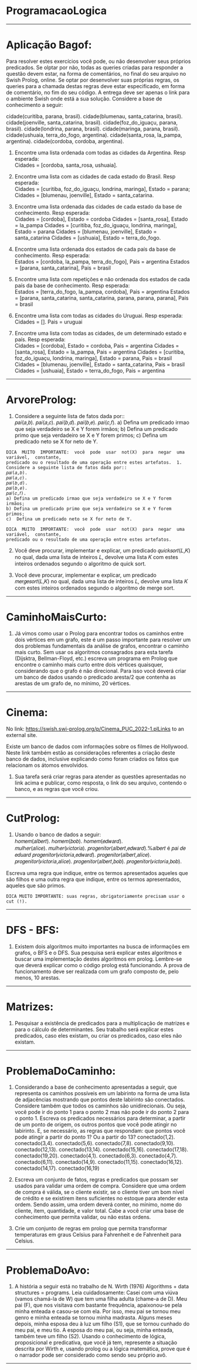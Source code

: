 # ProgramacaoLogica
-------------------------------------------------------------------------------------------------------------------------
# Aplicação Bagof:
  Para  resolver  estes  exercícios  você  pode,  ou  não  desenvolver  seus  próprios  predicados.  Se  olptar  por  não, 
  todas  as  queries  criadas  para  responder  a  questão  devem  estar,  na  forma  de  comentários,  no  final  do  seu 
  arquivo  no Swish Prolog, online. Se optar por desenvolver suas próprias regras, os queries  para a chamada 
  destas  regras  deve  estar  especificado, em  forma  de  comentário,  no  fim  do  seu  código.  A  entrega  deve  ser 
  apenas o link para o ambiente Swish onde está a sua solução. Considere a base de conhecimento a seguir: 
 
  cidade(curitiba, parana, brasil). 
  cidade(blumenau, santa_catarina, brasil). 
  cidade(joenville, santa_catarina, brasil). 
  cidade(foz_do_iguaçu, parana, brasil). 
  cidade(londrina, parana, brasil). 
  cidade(maringa, parana, brasil). 
  cidade(ushuaia, terra_do_fogo, argentina). 
  cidade(santa_rosa, la_pampa, argentina). 
  cidade(cordoba, cordoba, argentina). 
  
  1) Encontre uma lista ordenada com todas as cidades da Argentina. 
  Resp esperada:  
  Cidades = [cordoba, santa_rosa, ushuaia]. 
 
  2) Encontre uma lista com as cidades de cada estado do Brasil. 
  Resp esperada:  
  Cidades = [curitiba, foz_do_iguaçu, londrina, maringa], 
  Estado = parana; 
  Cidades = [blumenau, joenville], 
  Estado = santa_catarina. 
 
  3) Encontre uma lista ordenada das cidades de cada estado da base de conhecimento. 
  Resp esperada:  
  Cidades = [cordoba], 
  Estado = cordoba 
  Cidades = [santa_rosa], 
  Estado = la_pampa 
  Cidades = [curitiba, foz_do_iguaçu, londrina, maringa], 
  Estado = parana 
  Cidades = [blumenau, joenville], 
  Estado = santa_catarina 
  Cidades = [ushuaia], 
  Estado = terra_do_fogo. 
 
  4) Encontre uma lista ordenada dos estados de cada país da base de conhecimento. 
  Resp esperada:  
  Estados = [cordoba, la_pampa, terra_do_fogo], 
  Pais = argentina 
  Estados = [parana, santa_catarina], 
  Pais = brasil 
 
  5) Encontre uma lista com repetições e não ordenada dos estados de cada país da base de conhecimento. 
  Resp esperada:  
  Estados = [terra_do_fogo, la_pampa, cordoba], 
  Pais = argentina 
  Estados = [parana, santa_catarina, santa_catarina, parana, parana, parana], 
  Pais = brasil 
 
  6) Encontre uma lista com todas as cidades do Uruguai. 
  Resp esperada:  
  Cidades = []. 
  Pais = uruguai 
 
  7) Encontre uma lista com todas as cidades, de um determinado estado e país.
  Resp esperada:  
  Cidades = [cordoba], 
  Estado = cordoba, 
  Pais = argentina 
  Cidades = [santa_rosa], 
  Estado = la_pampa, 
  Pais = argentina 
  Cidades = [curitiba, foz_do_iguaçu, londrina, maringa], 
  Estado = parana, 
  Pais = brasil 
  Cidades = [blumenau, joenville], 
  Estado = santa_catarina, 
  Pais = brasil 
  Cidades = [ushuaia], 
  Estado = terra_do_fogo, 
  Pais = argentina 
-------------------------------------------------------------------------------------------------------------------------
# ArvoreProlog:
  1) Considere a seguinte lista de fatos dada por::  
  𝑝𝑎𝑖(𝑎,𝑏). 
  𝑝𝑎𝑖(𝑎,𝑐). 
  𝑝𝑎𝑖(𝑏,𝑑). 
  𝑝𝑎𝑖(𝑏,𝑒). 
  𝑝𝑎𝑖(𝑐,𝑓). 
  a) Defina um predicado irmao que seja verdadeiro se X e Y forem irmãos; 
  b) Defina um predicado primo que seja verdadeiro se X e Y forem primos; 
  c)  Defina um predicado neto se X for neto de Y. 
 
    DICA  MUITO  IMPORTANTE:  você  pode  usar  not(X)  para  negar  uma  variável,  constante, 
    predicado ou o resultado de uma operação entre estes artefatos.  1.  Considere a seguinte lista de fatos dada por::  
    𝑝𝑎𝑖(𝑎,𝑏). 
    𝑝𝑎𝑖(𝑎,𝑐). 
    𝑝𝑎𝑖(𝑏,𝑑). 
    𝑝𝑎𝑖(𝑏,𝑒). 
    𝑝𝑎𝑖(𝑐,𝑓). 
    a) Defina um predicado irmao que seja verdadeiro se X e Y forem irmãos; 
    b) Defina um predicado primo que seja verdadeiro se X e Y forem primos; 
    c)  Defina um predicado neto se X for neto de Y. 
 
    DICA  MUITO  IMPORTANTE:  você  pode  usar  not(X)  para  negar  uma  variável,  constante, 
    predicado ou o resultado de uma operação entre estes artefatos.  
  
  2) Você  deve  procurar,  implementar  e  explicar,  um  predicado 𝑞𝑢𝑖𝑐𝑘𝑠𝑜𝑟𝑡(𝐿,𝐾) no  qual,  dada 
  uma  lista  de  inteiros  𝐿,  devolve  uma  lista  𝐾 com  estes  inteiros  ordenados  segundo  o 
  algoritmo de quick sort. 
  
  3) Você deve procurar, implementar e explicar, um predicado 𝑚𝑒𝑟𝑔𝑒𝑠𝑜𝑟𝑡(𝐿,𝐾) no qual, dada 
  uma  lista  de  inteiros  𝐿,  devolve  uma  lista  𝐾 com  estes  inteiros  ordenados  segundo  o 
  algoritmo de merge sort. 
-------------------------------------------------------------------------------------------------------------------------
# CaminhoMaisCurto:
  1) Já  vimos  como  usar  o  Prolog  para encontrar todos  os  caminhos  entre dois  vértices  em um 
     grafo, este é um passo importante para resolver um dos problemas fundamentais da análise 
     de  grafos,  encontrar  o  caminho  mais  curto.  Sem  usar  os  algoritmos  consagrados  para  esta 
     tarefa  (Dijsktra,  Bellman-Floyd,  etc.)  escreva  um  programa  em  Prolog  que  encontre  o 
      caminho mais curto entre dois vértices quaisquer, considerando que o grafo é não direcional. 
     Para isso você deverá criar um banco de dados usando o predicado aresta/2 que contenha as 
     arestas de um grafo de, no mínimo, 20 vértices.  
-------------------------------------------------------------------------------------------------------------------------
# Cinema: 
  No link: https://swish.swi-prolog.org/p/Cinema_PUC_2022-1.plLinks to an external site.

   Existe um banco de dados com informações sobre os filmes de Hollywood. Neste link também estão as considerações referentes a criação 
  deste banco de dados, inclusive explicando como foram criados os fatos que relacionam os átomos envolvidos. 
  
  1) Sua tarefa será criar regras para atender as questões apresentadas no link acima e publicar, como resposta, o link do seu arquivo,
  contendo o banco, e as regras que você criou. 
-------------------------------------------------------------------------------------------------------------------------
# CutProlog:
  1.  Usando o banco de dados a seguir:  
  ℎ𝑜𝑚𝑒𝑚(𝑎𝑙𝑏𝑒𝑟𝑡). 
  ℎ𝑜𝑚𝑒𝑚(𝑏𝑜𝑏). 
  ℎ𝑜𝑚𝑒𝑚(𝑒𝑑𝑤𝑎𝑟𝑑).  
  𝑚𝑢𝑙ℎ𝑒𝑟(𝑎𝑙𝑖𝑐𝑒). 
  𝑚𝑢𝑙ℎ𝑒𝑟(𝑣𝑖𝑐𝑡𝑜𝑟𝑖𝑎). 
  𝑝𝑟𝑜𝑔𝑒𝑛𝑖𝑡𝑜𝑟(𝑎𝑙𝑏𝑒𝑟𝑡,𝑒𝑑𝑤𝑎𝑟𝑑).%𝑎𝑙𝑏𝑒𝑟𝑡 é 𝑝𝑎𝑖 𝑑𝑒 𝑒𝑑𝑢𝑎𝑟𝑑 
  𝑝𝑟𝑜𝑔𝑒𝑛𝑖𝑡𝑜𝑟(𝑣𝑖𝑐𝑡𝑜𝑟𝑖𝑎,𝑒𝑑𝑤𝑎𝑟𝑑). 
  𝑝𝑟𝑜𝑔𝑒𝑛𝑖𝑡𝑜𝑟(𝑎𝑙𝑏𝑒𝑟𝑡,𝑎𝑙𝑖𝑐𝑒). 
  𝑝𝑟𝑜𝑔𝑒𝑛𝑖𝑡𝑜𝑟(𝑣𝑖𝑐𝑡𝑜𝑟𝑖𝑎,𝑎𝑙𝑖𝑐𝑒). 
  𝑝𝑟𝑜𝑔𝑒𝑛𝑖𝑡𝑜𝑟(𝑎𝑙𝑏𝑒𝑟𝑡,𝑏𝑜𝑏). 
  𝑝𝑟𝑜𝑔𝑒𝑛𝑖𝑡𝑜𝑟(𝑣𝑖𝑐𝑡𝑜𝑟𝑖𝑎,𝑏𝑜𝑏). 
  
  Escreva uma regra que indique, entre os termos apresentados aqueles que são 
  filhos e uma outra regra que indique, entre os termos apresentados, aqueles que são 
  primos.  
 
    DICA MUITO IMPORTANTE: suas regras, obrigatoriamente precisam usar o cut (!).
-------------------------------------------------------------------------------------------------------------------------
# DFS - BFS: 
  1) Existem  dois  algoritmos  muito  importantes  na  busca  de  informações  em  grafos,  o  BFS  e  o 
  DFS.  Sua  pesquisa  será  explicar  estes  algoritmos  e  buscar  uma  implementação  destes 
  algoritmos em prolog. Lembre-se que deverá explicar como o código prolog está 
  funcionando. A prova de funcionamento deve ser realizada com um grafo composto de, pelo 
  menos, 10 arestas.
-------------------------------------------------------------------------------------------------------------------------
# Matrizes: 
  1) Pesquisar  a  existência  de  predicados  para  a  multiplicação  de  matrizes  e  para  o  cálculo  de 
  determinantes.  Seu  trabalho  será  explicar  estes  predicados,  caso  eles  existam,  ou  criar  os 
  predicados, caso eles não existam.
-------------------------------------------------------------------------------------------------------------------------
# ProblemaDoCaminho:
  1) Considerando a base de conhecimento apresentadas a seguir, que representa os caminhos possíveis em um 
  labirinto  na  forma  de  uma  lista  de  adjacências  mostrando  que  pontos  deste  labirinto  são  conectados. 
  Considere também que todos os caminhos são unidirecionais. Ou seja, você pode ir do ponto 1 para o ponto 
  2 mas não pode ir do ponto 2 para o ponto 1. Escreva os predicados necessários para determinar, a partir de 
  um  ponto  de  origem,  os  outros  pontos  que  você  pode  atingir  no  labirinto.  E,  se  necessário,  as  regras  que 
  respondam: que pontos você pode atingir a partir do ponto 1? Ou a partir do 13? 
  conectado(1,2). 
  conectado(3,4). 
  conectado(5,6). 
  conectado(7,8). 
  conectado(9,10). 
  conectado(12,13). 
  conectado(13,14). 
  conectado(15,16). 
  conectado(17,18). 
  conectado(19,20). 
  conectado(4,1). 
  conectado(6,3). 
  conectado(4,7). 
  conectado(6,11). 
  conectado(14,9). 
  conectado(11,15). 
  conectado(16,12). 
  conectado(14,17). 
  conectado(16,19)
  
  2.  Escreva  um  conjunto  de  fatos,  regras  e  predicados  que  possam  ser  usados  para  validar  uma  ordem  de 
  compra. Considere que uma ordem de compra é válida, se o cliente existir, se o cliente tiver um bom nível de 
  crédito e se existirem itens suficientes no estoque para atender esta ordem. Sendo assim, uma ordem deverá 
  conter,  no  mínimo,  nome  do  cliente,  item,  quantidade,  e  valor  total.  Cabe  a  você  criar  uma  base  de 
  conhecimento que permita validar, ou não estas ordens. 
 
  3.  Crie  um  conjunto    de  regras  em  prolog  que  permita  transformar  temperaturas  em  graus  Celsius  para 
  Fahrenheit e de Fahrenheit para Celsius. 
-------------------------------------------------------------------------------------------------------------------------
# ProblemaDoAvo: 
  1) A  história  a  seguir  está  no  trabalho  de  N.  Wirth  (1976)  Algorithms  +  data  structures  =  programs.  Leia 
  cuidadosamente: Casei com uma viúva (vamos chamá-la de W) que tem uma filha adulta (chame-a de D). Meu 
  pai (F), que nos visitava com bastante frequência, apaixonou-se pela minha enteada e casou-se com ela. Por 
  isso, meu pai se tornou meu genro e minha enteada se tornou minha madrasta. Alguns meses depois, minha 
  esposa deu à luz um filho (S1), que se tornou cunhado do meu pai, e meu tio. A esposa do meu pai, ou seja, 
  minha enteada, também teve um filho (S2). Usando o conhecimento de lógica, proposicional e predicativa, 
  que você já tem, represente a situação descrita por Wirth e, usando prolog ou a lógica matemática, prove que 
  é o narrador pode ser considerado como sendo seu próprio avô.   
-------------------------------------------------------------------------------------------------------------------------

